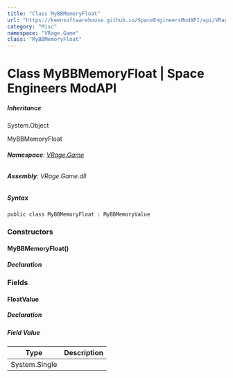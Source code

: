 ```yaml
---
title: "Class MyBBMemoryFloat"
url: "https://keensoftwarehouse.github.io/SpaceEngineersModAPI/api/VRage.Game.MyBBMemoryFloat.html"
category: "Misc"
namespace: "VRage.Game"
class: "MyBBMemoryFloat"
---
```


# Class MyBBMemoryFloat | Space Engineers ModAPI

##### Inheritance

System.Object

MyBBMemoryFloat

###### **Namespace**: [VRage.Game](https://keensoftwarehouse.github.io/SpaceEngineersModAPI/api/VRage.Game.html)

###### **Assembly**: VRage.Game.dll

##### Syntax

```
public class MyBBMemoryFloat : MyBBMemoryValue
```

### Constructors

#### MyBBMemoryFloat()

##### Declaration

### Fields

#### FloatValue

##### Declaration

##### Field Value

| Type | Description |
| --- | --- |
| System.Single |     |
